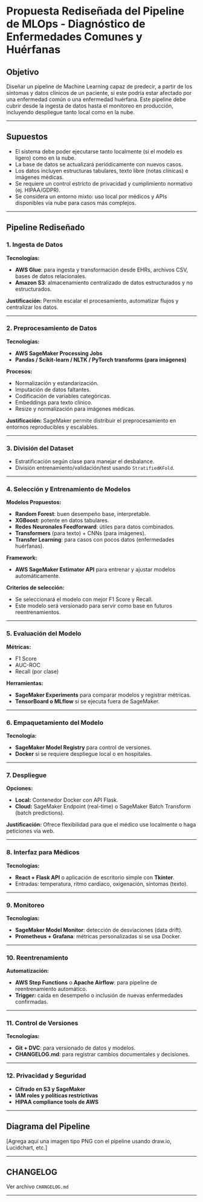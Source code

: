 # Propuesta Rediseñada del Pipeline de MLOps - Diagnóstico de Enfermedades Comunes y Huérfanas

## Objetivo

Diseñar un pipeline de Machine Learning capaz de predecir, a partir de los síntomas y datos clínicos de un paciente, si este podría estar afectado por una enfermedad común o una enfermedad huérfana. Este pipeline debe cubrir desde la ingesta de datos hasta el monitoreo en producción, incluyendo despliegue tanto local como en la nube.

---

## Supuestos

- El sistema debe poder ejecutarse tanto localmente (si el modelo es ligero) como en la nube.
- La base de datos se actualizará periódicamente con nuevos casos.
- Los datos incluyen estructuras tabulares, texto libre (notas clínicas) e imágenes médicas.
- Se requiere un control estricto de privacidad y cumplimiento normativo (ej. HIPAA/GDPR).
- Se considera un entorno mixto: uso local por médicos y APIs disponibles vía nube para casos más complejos.

---

## Pipeline Rediseñado

### 1. **Ingesta de Datos**

**Tecnologías:**
- **AWS Glue**: para ingesta y transformación desde EHRs, archivos CSV, bases de datos relacionales.
- **Amazon S3**: almacenamiento centralizado de datos estructurados y no estructurados.

**Justificación:**
Permite escalar el procesamiento, automatizar flujos y centralizar los datos.

---

### 2. **Preprocesamiento de Datos**

**Tecnologías:**
- **AWS SageMaker Processing Jobs**
- **Pandas / Scikit-learn / NLTK / PyTorch transforms (para imágenes)**

**Procesos:**
- Normalización y estandarización.
- Imputación de datos faltantes.
- Codificación de variables categóricas.
- Embeddings para texto clínico.
- Resize y normalización para imágenes médicas.

**Justificación:**
SageMaker permite distribuir el preprocesamiento en entornos reproducibles y escalables.

---

### 3. **División del Dataset**

- Estratificación según clase para manejar el desbalance.
- División entrenamiento/validación/test usando `StratifiedKFold`.

---

### 4. **Selección y Entrenamiento de Modelos**

**Modelos Propuestos:**
- **Random Forest**: buen desempeño base, interpretable.
- **XGBoost**: potente en datos tabulares.
- **Redes Neuronales Feedforward**: útiles para datos combinados.
- **Transformers** (para texto) + CNNs (para imágenes).
- **Transfer Learning**: para casos con pocos datos (enfermedades huérfanas).

**Framework:**
- **AWS SageMaker Estimator API** para entrenar y ajustar modelos automáticamente.

**Criterios de selección:**
- Se seleccionará el modelo con mejor F1 Score y Recall.
- Este modelo será versionado para servir como base en futuros reentrenamientos.

---

### 5. **Evaluación del Modelo**

**Métricas:**
- F1 Score
- AUC-ROC
- Recall (por clase)

**Herramientas:**
- **SageMaker Experiments** para comparar modelos y registrar métricas.
- **TensorBoard o MLflow** si se ejecuta fuera de SageMaker.

---

### 6. **Empaquetamiento del Modelo**

**Tecnología:**
- **SageMaker Model Registry** para control de versiones.
- **Docker** si se requiere despliegue local o en hospitales.

---

### 7. **Despliegue**

**Opciones:**
- **Local:** Contenedor Docker con API Flask.
- **Cloud:** SageMaker Endpoint (real-time) o SageMaker Batch Transform (batch predictions).

**Justificación:**
Ofrece flexibilidad para que el médico use localmente o haga peticiones vía web.

---

### 8. **Interfaz para Médicos**

**Tecnologías:**
- **React + Flask API** o aplicación de escritorio simple con **Tkinter**.
- Entradas: temperatura, ritmo cardíaco, oxigenación, síntomas (texto).

---

### 9. **Monitoreo**

**Tecnologías:**
- **SageMaker Model Monitor**: detección de desviaciones (data drift).
- **Prometheus + Grafana**: métricas personalizadas si se usa Docker.

---

### 10. **Reentrenamiento**

**Automatización:**
- **AWS Step Functions** o **Apache Airflow**: para pipeline de reentrenamiento automático.
- **Trigger:** caída en desempeño o inclusión de nuevas enfermedades confirmadas.

---

### 11. **Control de Versiones**

**Tecnologías:**
- **Git + DVC**: para versionado de datos y modelos.
- **CHANGELOG.md**: para registrar cambios documentales y decisiones.

---

### 12. **Privacidad y Seguridad**

- **Cifrado en S3 y SageMaker**
- **IAM roles y políticas restrictivas**
- **HIPAA compliance tools de AWS**

---

## Diagrama del Pipeline

[Agrega aquí una imagen tipo PNG con el pipeline usando draw.io, Lucidchart, etc.]

---

## CHANGELOG

Ver archivo `CHANGELOG.md`

---

